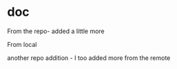 

# doc

From the repo- added a little more



From local

another repo addition  - I too added more from the remote

